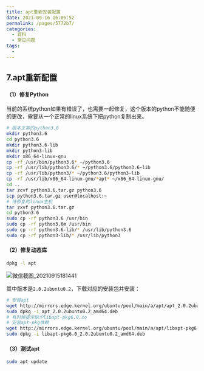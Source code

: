 ```yaml
---
title: apt重新安装配置
date: 2021-09-16 16:05:52
permalink: /pages/5772b7/
categories:
  - 百科
  - 常见问题
tags:
  - 
---
```

## 7.apt重新配置
#### （1）修复Python
当前的系统python如果有错误了，也需要一起修复，这个版本的python不能随便的更改，需要从一个正常的linux系统下把python复制出来。
```bash
# 版本正常的python3.6
mkdir python3.6
cd python3.6
mkdir python3.6-lib
mkdir python3-lib
mkdir x86_64-linux-gnu
cp -rf /usr/bin/python3.6* ~/python3.6
cp -rf /usr/lib/python3.6/* ~/python3.6/python3.6-lib
cp -rf /usr/lib/python3/* ~/python3.6/python3-lib
cp -rf /usr/lib/x86_64-linux-gnu/*apt* ~/x86_64-linux-gnu/
cd ..
tar zcvf python3.6.tar.gz python3.6
scp python3.6.tar.gz user@localhost:~
# 待修复的linux主机
tar zxvf python3.6.tar.gz
cd python3.6
sudo cp -rf python3.6 /usr/bin
sudo cp -rf python3.6m /usr/bin
sudo cp -rf python3.6-lib/* /usr/lib/python3.6
sudo cp -rf python3-lib/* /usr/lib/python3
```
#### （2）修复动态库
```bash
dpkg -l apt
```![微信截图_20210915181441](https://cdn.jsdelivr.net/gh/SivanLaai/image-store-rep@master/wiki/微信截图_20210915181441.jaogs5xn7dk.png)

其中版本是```2.0.2ubuntu0.2```，下载对应的安装包并安装：

```bash
# 安装apt
wget http://mirrors.edge.kernel.org/ubuntu/pool/main/a/apt/apt_2.0.2ubuntu0.2_amd64.deb
sudo dpkg -i apt_2.0.2ubuntu0.2_amd64.deb
# 有时候提示缺少libapt-pkg6.0.so
# 安装apt-pkg依赖
wget http://mirrors.edge.kernel.org/ubuntu/pool/main/a/apt/libapt-pkg6.0_2.0.2ubuntu0.2_amd64.deb
sudo dpkg -i libapt-pkg6.0_2.0.2ubuntu0.2_amd64.deb
```

#### （3）测试apt
```bash
sudo apt update
```
